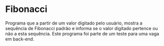 # Fibonacci
Programa que a partir de um valor digitado pelo usuário, mostra a sequência de Fibonacci padrão
e informa se o valor digitado pertence ou não a esta sequência. Este programa foi parte de um teste para uma vaga em back-end.

